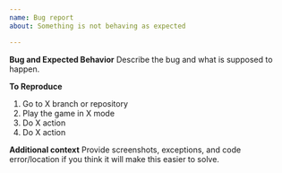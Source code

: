 ```yaml
---
name: Bug report
about: Something is not behaving as expected

---
```


**Bug and Expected Behavior**
Describe the bug and what is supposed to happen.

**To Reproduce**
1. Go to X branch or repository
2. Play the game in X mode
3. Do X action
4. Do X action

**Additional context**
Provide screenshots, exceptions, and code error/location if you think it will make this easier to solve.
